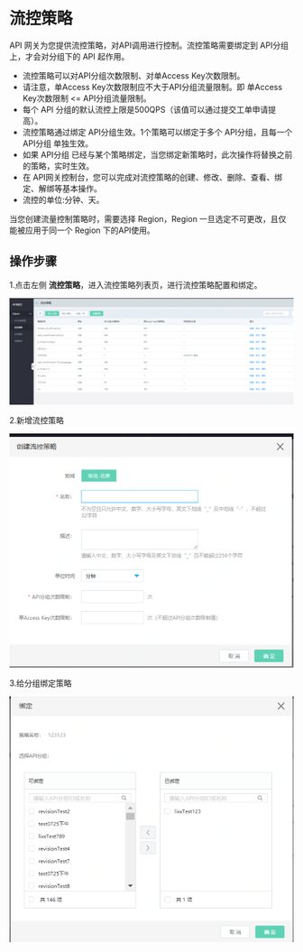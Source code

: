 # 流控策略

API 网关为您提供流控策略，对API调用进行控制。流控策略需要绑定到 API分组上，才会对分组下的 API 起作用。

-  流控策略可以对API分组次数限制、对单Access Key次数限制。
-  请注意，单Access Key次数限制应不大于API分组流量限制。即 单Access Key次数限制 <= API分组流量限制。
-  每个 API 分组的默认流控上限是500QPS（该值可以通过提交工单申请提高）。
-  流控策略通过绑定 API分组生效。1个策略可以绑定于多个 API分组，且每一个 API分组 单独生效。
-  如果 API分组 已经与某个策略绑定，当您绑定新策略时，此次操作将替换之前的策略，实时生效。
-  在 API网关控制台，您可以完成对流控策略的创建、修改、删除、查看、绑定、解绑等基本操作。
-  流控的单位:分钟、天。

当您创建流量控制策略时，需要选择 Region，Region 一旦选定不可更改，且仅能被应用于同一个 Region 下的API使用。




## 操作步骤


1.点击左侧 **流控策略**，进入流控策略列表页，进行流控策略配置和绑定。

![流控策略列表页](https://github.com/jdcloudcom/cn/blob/edit/image/Internet-Middleware/API-Gateway/lkcl-list.png)


2.新增流控策略

![新增策略](https://github.com/jdcloudcom/cn/blob/edit/image/Internet-Middleware/API-Gateway/lkcl-add.png)


3.给分组绑定策略

![绑定策略](https://github.com/jdcloudcom/cn/blob/edit/image/Internet-Middleware/API-Gateway/lkcl-bd.png)



